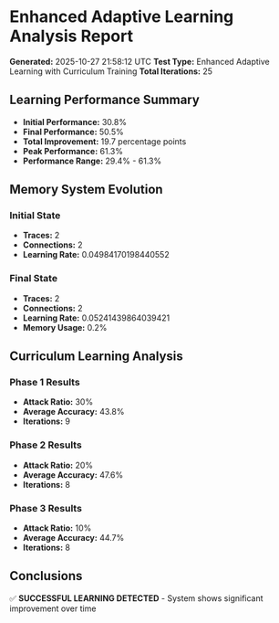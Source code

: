# Enhanced Adaptive Learning Analysis Report

**Generated:** 2025-10-27 21:58:12 UTC
**Test Type:** Enhanced Adaptive Learning with Curriculum Training
**Total Iterations:** 25

## Learning Performance Summary

- **Initial Performance:** 30.8%
- **Final Performance:** 50.5%
- **Total Improvement:** 19.7 percentage points
- **Peak Performance:** 61.3%
- **Performance Range:** 29.4% - 61.3%

## Memory System Evolution

### Initial State
- **Traces:** 2
- **Connections:** 2
- **Learning Rate:** 0.04984170198440552

### Final State
- **Traces:** 2
- **Connections:** 2
- **Learning Rate:** 0.05241439864039421
- **Memory Usage:** 0.2%

## Curriculum Learning Analysis

### Phase 1 Results
- **Attack Ratio:** 30%
- **Average Accuracy:** 43.8%
- **Iterations:** 9

### Phase 2 Results
- **Attack Ratio:** 20%
- **Average Accuracy:** 47.6%
- **Iterations:** 8

### Phase 3 Results
- **Attack Ratio:** 10%
- **Average Accuracy:** 44.7%
- **Iterations:** 8

## Conclusions

✅ **SUCCESSFUL LEARNING DETECTED** - System shows significant improvement over time

